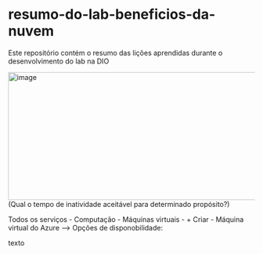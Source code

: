 # resumo-do-lab-beneficios-da-nuvem
Este repositório contém o resumo das lições aprendidas durante o desenvolvimento do lab na DIO

<img width="1297" height="261" alt="image" src="https://github.com/user-attachments/assets/3dd74b1c-4c02-471e-8f03-29f0f2622918" />
(Qual o tempo de inatividade aceitável para determinado propósito?)<br>

Todos os serviços - Computação - Máquinas virtuais - + Criar - Máquina virtual do Azure --> Opções de disponobilidade:<br>


texto
